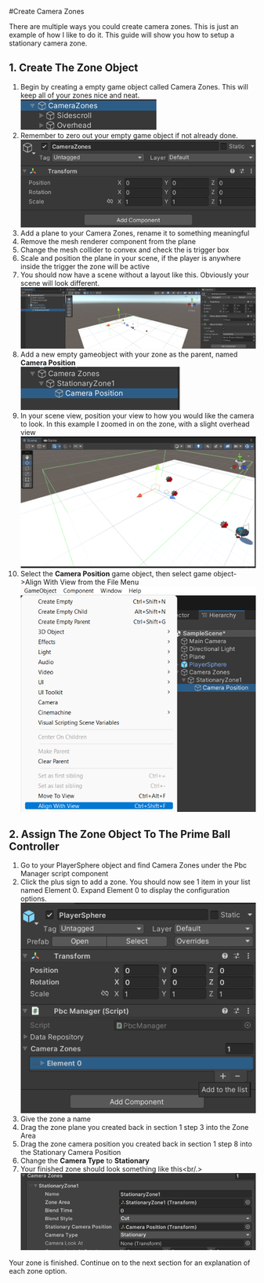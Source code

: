#Create Camera Zones

There are multiple ways you could create camera zones.  This is just an example of how I like to do it.  This guide will show you how to setup a stationary camera zone.

## 1.  Create The Zone Object

1.  Begin by creating a empty game object called Camera Zones.  This will keep all of your zones nice and neat.<br/>
![Camera Zone 1](../images/camerazone1.png)
2.  Remember to zero out your empty game object if not already done.<br/>
![Camera Zone 2](../images/camerazone2.png)
3.  Add a plane to your Camera Zones, rename it to something meaningful
4.  Remove the mesh renderer component from the plane
5.  Change the mesh collider to convex and check the is trigger box
6.  Scale and position the plane in your scene, if the player is anywhere inside the trigger the zone will be active
7.  You should now have a scene without a layout like this.  Obviously your scene will look different.<br/>
![Camera Zone 3](../images/camerazone3.png)
8.  Add a new empty gameobject with your zone as the parent, named **Camera Position**<br/>
![Camera Zone 4](../images/camerazone4.png)
9.  In your scene view, position your view to how you would like the camera to look.  In this example I zoomed in on the zone, with a slight overhead view<br/>
![Camera Zone 5](../images/camerazone5.png)
10.  Select the **Camera Position** game object, then select game object->Align With View from the File Menu
![Camera Zone 6](../images/camerazone6.png)

## 2.  Assign The Zone Object To The Prime Ball Controller
1.  Go to your PlayerSphere object and find Camera Zones under the Pbc Manager script component
2.  Click the plus sign to add a zone.  You should now see 1 item in your list named Element 0.  Expand Element 0 to display the configuration options.<br/>
![Camera Zone 7](../images/camerazone7.png)
3.  Give the zone a name
4.  Drag the zone plane you created back in section 1 step 3 into the Zone Area
5.  Drag the zone camera position you created back in section 1 step 8 into the Stationary Camera Position
6.  Change the **Camera Type** to **Stationary**
7.  Your finished zone should look something like this<br/.>
![Camera Zone 8](../images/camerazone8.png)

Your zone is finished.  Continue on to the next section for an explanation of each zone option.